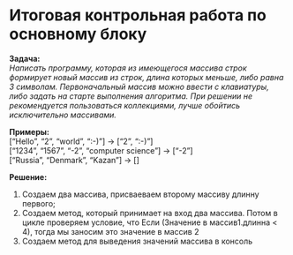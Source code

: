 # Итоговая контрольная работа по основному блоку

**Задача:**<br> *Написать программу, которая из имеющегося массива строк формирует новый массив из строк, длина которых меньше, либо равна 3 символам. Первоначальный массив можно ввести с клавиатуры, либо задать на старте выполнения алгоритма. При решении не рекомендуется пользоваться коллекциями, лучше обойтись исключительно массивами.*

**Примеры:**<br>
[“Hello”, “2”, “world”, “:-)”] → [“2”, “:-)”]<br>
[“1234”, “1567”, “-2”, “computer science”] → [“-2”]<br>
[“Russia”, “Denmark”, “Kazan”] → []<br>

**Решение:**<br>

1. Создаем два массива, присваеваем второму массиву длинну первого;
2. Создаем метод, который принимает на вход два массива. Потом в цикле проверяем условие, что Если (Значение в массив1.длинна < 4), тогда мы заносим это значение в массив 2
3. Создаем метод для выведения значений массива в консоль
